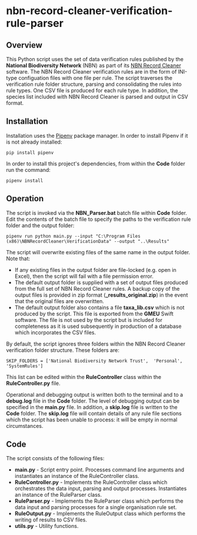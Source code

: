 # nbn-record-cleaner-verification-rule-parser

## Overview
This Python script uses the set of data verification rules published by the **National Biodiversity Network** (NBN) as part of its [NBN Record Cleaner](https://nbn.org.uk/tools-and-resources/nbn-toolbox/nbn-record-cleaner/) software. The NBN Record Cleaner verification rules are in the form of INI-type configuation files with one file per rule. The script traverses the verification rule folder structure, parsing and consolidating the rules into rule types. One CSV file is produced for each rule type. In addition, the species list included with NBN Record Cleaner is parsed and output in CSV format.

## Installation
Installation uses the [Pipenv](https://pipenv.pypa.io/en/latest/) package manager. In order to install Pipenv if it is not already installed:

`pip install pipenv`

In order to install this project's dependencies, from within the **Code** folder run the command:

`pipenv install`

## Operation
The script is invoked via the **NBN_Parser.bat** batch file within **Code** folder. Edit the contents of the batch file to specify the paths to the verification rule folder and the output folder:

`pipenv run python main.py --input "C:\Program Files (x86)\NBNRecordCleaner\VerificationData" --output "..\Results"`

The script will overwrite existing files of the same name in the output folder. Note that:
- If any existing files in the output folder are file-locked (e.g. open in Excel), then the script will fail with a file permission error.
- The default output folder is supplied with a set of output files produced from the full set of NBN Record Cleaner rules. A backup copy of the output files is provided in zip format (**_results_original.zip**) in the event that the original files are overwritten.
- The default output folder also contains a file **taxa_lib.csv** which is not produced by the script. This file is exported from the **GMEU** Swift software. The file is not used by the script but is included for completeness as it is used subsequently in production of a database which incorporates the CSV files.

By default, the script ignores three folders within the NBN Record Cleaner verification folder structure. These folders are:

`SKIP_FOLDERS = ['National Biodiversity Network Trust', 
                 'Personal', 
                 'SystemRules']`
				 
This list can be edited within the **RuleController** class within the **RuleController.py** file.

Operational and debugging output is written both to the terminal and to a **debug.log** file in the **Code** folder. The level of debugging output can be specified in the **main.py** file. In addition, a **skip.log** file is written to the **Code** folder. The **skip.log** file will contain details of any rule file sections which the script has been unable to process: it will be empty in normal circumstances.

## Code
The script consists of the following files:
- **main.py** - Script entry point. Processes command line arguments and instantiates an instance of the RuleController class. 
- **RuleController.py** - Implements the RuleController class which orchestrates the data input, parsing and output processes. Instantiates an instance of the RuleParser class.
- **RuleParser.py** - Implements the RuleParser class which performs the data input and parsing processes for a single organisation rule set.
- **RuleOutput.py** - Implements the RuleOutput class which performs the writing of results to CSV files.
- **utils.py** - Utility functions.
